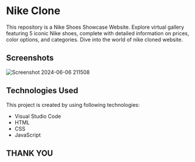 # Nike Clone
This repository is a Nike Shoes Showcase Website. Explore virtual gallery featuring 5 iconic Nike shoes, complete with detailed information on prices, color options, and categories. Dive into the world of nike cloned website.





## Screenshots
![Screenshot 2024-06-06 211508](https://github.com/prathamsingh19/Nike_Clone/assets/168055736/b8b4ee43-1129-4371-a458-8401a0bef702)




## Technologies Used

This project is created by using following
technologies:

- Visual Studio Code
- HTML
- CSS
- JavaScript


## THANK YOU
